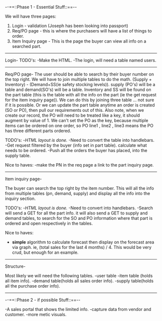 --==::Phase 1 - Essential Stuff::==--

We will have three pages:
1. Login - validation (Joseph has been looking into passport)
2. Req/PO page - this is where the purchasers will have a list of things to order.
3. Item Inquiry page - This is the page the buyer can view all info on a searched part.

________________________________________________________________________________
Login-
TODO's:
-Make the HTML.
-The login, will need a table named users.

________________________________________________________________________________
Req/PO page-
The user should be able to search by their buyer number on the top right. We will have to join multiple tables to do the math. (Supply + Inventory) - (Demand+SS(ie safety stocking levels)). supply (PO's) will be a table and demand(SO's) will be a table. Inventory and SS will be found on the part table (this is the table with all the info on the part (ie the get request for the item inquiry page)). We can do this by joining three table ... not sure if it is possible. Or we can update the part table anytime an order is created (SO or PO), then pull our requirements out of this. Also note, when we create our record, the PO will need to be treated like a key, it should augment by value of 1. We can't set the PO as the key, because multiple items can be ordered on one order, so PO line1 , line2 , line3 means the PO has three different parts ordered.

TODO's:
-*HTML layout is done.*
-Need to convert the table into handlebars.
-Get request filtered by the buyer (info set in part table). calculate what needs to be ordered.
-Push all the orders the buyer has placed, into the supply table.

Nice to haves:
-make the PN in the req page a link to the part inquiry page.

________________________________________________________________________________
Item inquiry page-

The buyer can search the top right by the item number. This will all the info from multiple tables (pn, demand, supply) and display all the info into the inquiry section.

TODO's:
-*HTML layout is done.*
-Need to convert into handlebars.
-Search will send a GET for all the part info. it will also send a GET to supply and demand tables, to search for the SO and PO information where that part is ordered and open respectively in the tables.

Nice to haves:
- **simple** algorithm to calculate forecast then display on the forecast area via graph. ie, (total sales for the last 4 months) / 4. This would be very crud, but enough for an example.

________________________________________________________________________________
Structure-

Most likely we will need the following tables.
-user table
-item table (holds all item info).
-demand table(holds all sales order info).
-supply table(holds all the purchase order info).

________________________________________________________________________________

--==::Phase 2 - if possible Stuff::==--

-A sales portal that shows the limited info.
-capture data from vendor and customer.
-more metic visuals.

